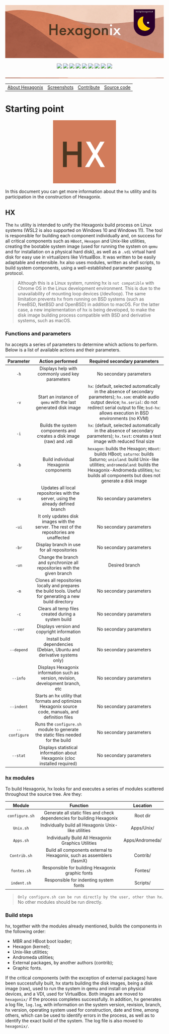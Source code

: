 <p align="center">
<img src="https://github.com/hexagonix/Doc/blob/main/Img/banner.png">
</p>

<div align="center">

![](https://img.shields.io/github/license/hexagonix/hexagonix.svg)
![](https://img.shields.io/github/stars/hexagonix/hexagonix.svg)
![](https://img.shields.io/github/issues/hexagonix/hexagonix.svg)
![](https://img.shields.io/github/issues-closed/hexagonix/hexagonix.svg)
![](https://img.shields.io/github/issues-pr/hexagonix/hexagonix.svg)
![](https://img.shields.io/github/issues-pr-closed/hexagonix/hexagonix.svg)
![](https://img.shields.io/github/downloads/hexagonix/hexagonix/total.svg)
![](https://img.shields.io/github/release/hexagonix/hexagonix.svg)
[![](https://img.shields.io/twitter/follow/hexagonixOS.svg?style=social&label=Follow%20%40HexagonixOS)](https://twitter.com/hexagonixOS)

</div>

<!-- Vai funcionar como <hr> -->

<img src="https://github.com/hexagonix/Doc/blob/main/Img/hr.png" width="100%" height="2px" />

<table align="center">
<tr>
<td><a href="https://github.com/hexagonix/Doc/blob/main/Hexagonix/Hexagonix.en.md">About Hexagonix</a></td>
<td><a href="https://github.com/hexagonix/Doc/blob/main/Hexagonix/Hexagonix.en.md#-screenshots">Screenshots</a></td>
<td><a href="https://github.com/hexagonix/Doc/blob/main/Hexagonix/README.en.md#contribute-and-report-bugs">Contribute</a></td>
<td><a href="https://github.com/hexagonix/src">Source code</a></td>
</tr>
</table>

# Starting point

<div align="center">

<img height="200" src="https://github.com/hexagonix/Doc/blob/main/Img/HX.png">

</div>

</div align="justify">

In this document you can get more information about the `hx` utility and its participation in the construction of Hexagonix.

## HX

The `hx` utility is intended to unify the Hexagonix build process on Linux systems (WSL2 is also supported on Windows 10 and Windows 11). The tool is responsible for building each component individually and, on success for all critical components such as `HBoot`, `Hexagon` and Unix-like utilities, creating the bootable system image (used for running the system on `qemu` and for installation on a physical hard disk), as well as a `.vdi` virtual hard disk for easy use in virtualizers like VirtualBox. It was written to be easily adaptable and extensible. hx also uses modules, written as shell scripts, to build system components, using a well-established parameter passing protocol.

> Although this is a Linux system, running hx is `not compatible` with Chrome OS in the Linux development environment. This is due to the unavailability of mounting loop devices (/dev/loop). The same limitation prevents hx from running on BSD systems (such as FreeBSD, NetBSD and OpenBSD) in addition to macOS. For the latter case, a new implementation of hx is being developed, to make the disk image building process compatible with BSD and derivative systems, such as macOS.

### Functions and parameters

hx accepts a series of parameters to determine which actions to perform. Below is a list of available actions and their parameters.

| Parameter | Action performed | Required secondary parameters |
|:---------:|:----------------:|:-----------------------------:|
| `-h`| Displays help with commonly used key parameters | No secondary parameters|
| `-v`| Start an instance of `qemu` with the last generated disk image| `hx`: (default, selected automatically in the absence of secondary parameters); `hx.som`: enable audio output device; `hx.serial`: do not redirect serial output to file; `bsd-hx`: allows execution in BSD environments (no KVM)|
| `-i`| Builds the system components and creates a disk image (raw) and .vdi | `hx`: (default, selected automatically in the absence of secondary parameters); `hx.test`: creates a test image with reduced final size |
| `-b` | Build individual Hexagonix components| `hexagon`: builds the Hexagon; `HBoot`: builds HBoot; `saturno`: builds Saturno; `unixland`: build Unix-like utilities; `andromedaland`: builds the Hexagonix-Andromeda utilities; `hx`: builds all components but does not generate a disk image|
| `-u`| Updates all local repositories with the server, using the already defined branch | No secondary parameters|
| `-ui`| It only updates disk images with the server. The rest of the repositories are unaffected | No secondary parameters|
| `-br`| Display branch in use for all repositories | No secondary parameters|
| `-un`| Change the branch and synchronize all repositories with the given branch| Desired branch|
| `-m`| Clones all repositories locally and prepares the build tools. Useful for generating a new build directory| No secondary parameters|
| `-c`| Clears all temp files created during a system build| No secondary parameters|
| `--ver`| Displays version and copyright information| No secondary parameters|
| `--depend`| Install build dependencies (Debian, Ubuntu and derivative systems only)| No secondary parameters|
| `--info`| Displays Hexagonix information such as version, revision, development branch, etc| No secondary parameters|
| `--indent`| Starts an hx utility that formats and optimizes Hexagonix source code, manuals, and definition files | No secondary parameters|
| `--configure`| Runs the `configure.sh` module to generate the static files needed for the build| No secondary parameters|
| `--stat`| Displays statistical information about Hexagonix (cloc installed required)| No secondary parameters|

### hx modules

To build Hexagonix, hx looks for and executes a series of modules scattered throughout the source tree. Are they:

| Module | Function | Location |
|:------:|:--------:|:--------:|
| `configure.sh` | Generate all static files and check dependencies for building Hexagonix| Root dir|
| `Unix.sh`| Individually build all Hexagonix Unix-like utilities | Apps/Unix/|
| `Apps.sh`| Individually Build All Hexagonix Graphics Utilities | Apps/Andromeda/|
| `Contrib.sh`| Build all components external to Hexagonix, such as assemblers (fasmX)| Contrib/|
| `fontes.sh` | Responsible for building Hexagonix graphic fonts | Fontes/|
| `indent.sh` | Responsible for indenting system fonts| Scripts/|

> `Only configure.sh can be run directly by the user, other than hx`. No other modules should be run directly.

### Build steps

hx, together with the modules already mentioned, builds the components in the following order:

* MBR and HBoot boot loader;
* Hexagon (kernel);
* Unix-like utilities;
* Andromeda utilities;
* External packages, by another authors (contrib);
* Graphic fonts.

If the critical components (with the exception of external packages) have been successfully built, hx starts building the disk images, being a disk image (raw), used to run the system in qemu and install on physical devices, and a VDI, used for VirtualBox. Both images are moved to `hexagonix/` if the process completes successfully. In addition, hx generates a log file, `log.log`, with information on the system version, revision, branch, hx version, operating system used for construction, date and time, among others, which can be used to identify errors in the process, as well as to identify the exact build of the system. The log file is also moved to `hexagonix/`.

</div>
